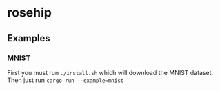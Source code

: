 # rosehip

## Examples
### MNIST
First you must run `./install.sh` which will download the MNIST dataset. Then just run `cargo run --example=mnist`
